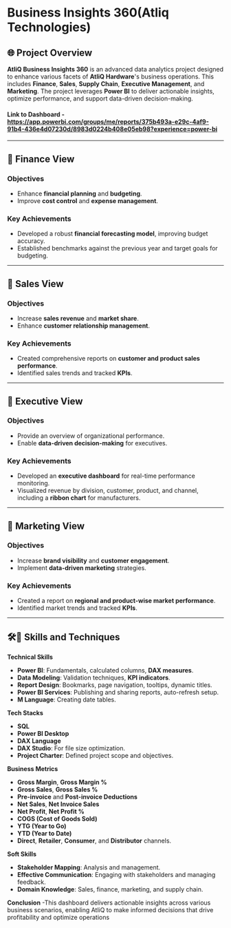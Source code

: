 #  Business Insights 360(Atliq Technologies)

## 🌐 Project Overview

**AtliQ Business Insights 360** is an advanced data analytics project designed to enhance various facets of **AtliQ Hardware**'s business operations. This includes **Finance**, **Sales**, **Supply Chain**, **Executive Management**, and **Marketing**. The project leverages **Power BI** to deliver actionable insights, optimize performance, and support data-driven decision-making.

#### Link to Dashboard - https://app.powerbi.com/groups/me/reports/375b493a-e29c-4af9-91b4-436e4d07230d/8983d0224b408e05eb98?experience=power-bi
---


## 🔶 Finance View

### Objectives
- Enhance **financial planning** and **budgeting**.
- Improve **cost control** and **expense management**.

### Key Achievements
- Developed a robust **financial forecasting model**, improving budget accuracy.
- Established benchmarks against the previous year and target goals for budgeting.

---

## 🔶 Sales View

### Objectives
- Increase **sales revenue** and **market share**.
- Enhance **customer relationship management**.

### Key Achievements
- Created comprehensive reports on **customer and product sales performance**.
- Identified sales trends and tracked **KPIs**.

---

## 🔶 Executive View

### Objectives
- Provide an overview of organizational performance.
- Enable **data-driven decision-making** for executives.

### Key Achievements
- Developed an **executive dashboard** for real-time performance monitoring.
- Visualized revenue by division, customer, product, and channel, including a **ribbon chart** for manufacturers.

---

## 🔶 Marketing View

### Objectives
- Increase **brand visibility** and **customer engagement**.
- Implement **data-driven marketing** strategies.

### Key Achievements
- Created a report on **regional and product-wise market performance**.
- Identified market trends and tracked **KPIs**.

---

## 🛠🔶 Skills and Techniques

**Technical Skills**
- **Power BI**: Fundamentals, calculated columns, **DAX measures**.
- **Data Modeling**: Validation techniques, **KPI indicators**.
- **Report Design**: Bookmarks, page navigation, tooltips, dynamic titles.
- **Power BI Services**: Publishing and sharing reports, auto-refresh setup.
- **M Language**: Creating date tables.

**Tech Stacks**
- **SQL**
- **Power BI Desktop**
- **DAX Language**
- **DAX Studio**: For file size optimization.
- **Project Charter**: Defined project scope and objectives.

**Business Metrics**
- **Gross Margin**, **Gross Margin %**
- **Gross Sales**, **Gross Sales %**
- **Pre-invoice** and **Post-invoice Deductions**
- **Net Sales**, **Net Invoice Sales**
- **Net Profit**, **Net Profit %**
- **COGS (Cost of Goods Sold)**
- **YTG (Year to Go)**
- **YTD (Year to Date)**
- **Direct**, **Retailer**, **Consumer**, and **Distributor** channels.

**Soft Skills**
- **Stakeholder Mapping**: Analysis and management.
- **Effective Communication**: Engaging with stakeholders and managing feedback.
- **Domain Knowledge**: Sales, finance, marketing, and supply chain.

**Conclusion**
-This dashboard delivers actionable insights across various business scenarios, enabling AtliQ to make informed decisions that drive profitability and optimize operations
